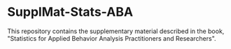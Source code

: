 # SupplMat-Stats-ABA
This repository contains the supplementary material described in the book, "Statistics for Applied Behavior Analysis Practitioners and Researchers". 
